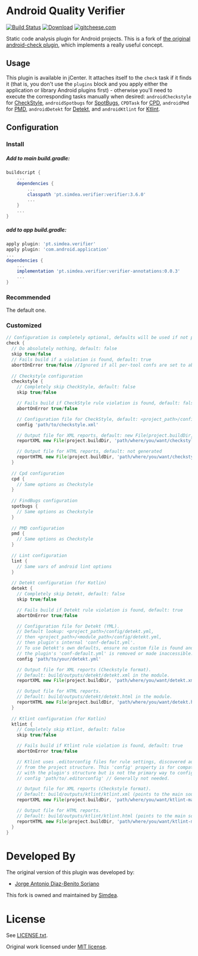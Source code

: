 Android Quality Verifier
===============
[![Build Status][11]][13] [![Download][14]][15] [![gitcheese.com][16]][17]

Static code analysis plugin for Android projects.
This is a fork of [the original android-check plugin][1], which implements a really useful concept.

Usage
-----
This plugin is available in jCenter. It attaches itself to the `check` task if it finds it (that is, you don't use the `plugins` block and you apply either the application or library Android plugins first) - otherwise you'll need to execute the corresponding tasks manually when desired: `androidCheckstyle` for [CheckStyle][3], `androidSpotbugs` for [SpotBugs][4], `CPDTask` for [CPD][5], `androidPmd` for [PMD][6], `androidDetekt` for [Detekt][detekt-link], and `androidKtlint` for [Ktlint][ktlint-link].

Configuration
-------------

### Install

##### Add to main build.gradle:
```gradle
buildscript {
    ...
    dependencies {
        ...
        classpath 'pt.simdea.verifier:verifier:3.6.0'
        ...
    }
    ...
}
```

##### add to app build.gradle:
```gradle
apply plugin: 'pt.simdea.verifier'
apply plugin: 'com.android.application'
...
dependencies {
    ...
    implementation 'pt.simdea.verifier:verifier-annotations:0.0.3'
    ...
}

```
### Recommended

The default one.

### Customized

```groovy
// Configuration is completely optional, defaults will be used if not present
check {
  // Do absolutely nothing, default: false
  skip true/false
  // Fails build if a violation is found, default: true
  abortOnError true/false //Ignored if all per-tool confs are set to abortOnError false (see below)
  
  // Checkstyle configuration
  checkstyle {
    // Completely skip CheckStyle, default: false
    skip true/false

    // Fails build if CheckStyle rule violation is found, default: false
    abortOnError true/false

    // Configuration file for CheckStyle, default: <project_path>/config/checkstyle.xml, if non-existent then <project_path>/<module_path>/config/checkstyle.xml, if non-existent then plugin/src/main/resources/checkstyle/conf-default.xml
    config 'path/to/checkstyle.xml'

    // Output file for XML reports, default: new File(project.buildDir, 'outputs/checkstyle/checkstyle.xml')
    reportXML new File(project.buildDir, 'path/where/you/want/checkstyle.xml')

    // Output file for HTML reports, default: not generated
    reportHTML new File(project.buildDir, 'path/where/you/want/checkstyle.html')
  }
  
  // Cpd configuration
  cpd {
    // Same options as Checkstyle
  }
  
  // FindBugs configuration
  spotbugs {
    // Same options as Checkstyle
  }
  
  // PMD configuration
  pmd {
    // Same options as Checkstyle
  }
  
  // Lint configuration
  lint {
    // Same vars of android lint options
  }
  
  // Detekt configuration (for Kotlin)
  detekt {
    // Completely skip Detekt, default: false
    skip true/false

    // Fails build if Detekt rule violation is found, default: true
    abortOnError true/false

    // Configuration file for Detekt (YML). 
    // Default lookup: <project_path>/config/detekt.yml, 
    // then <project_path>/<module_path>/config/detekt.yml, 
    // then plugin's internal 'conf-default.yml'.
    // To use Detekt's own defaults, ensure no custom file is found and 
    // the plugin's 'conf-default.yml' is removed or made inaccessible.
    config 'path/to/your/detekt.yml'

    // Output file for XML reports (Checkstyle format).
    // Default: build/outputs/detekt/detekt.xml in the module.
    reportXML new File(project.buildDir, 'path/where/you/want/detekt.xml')

    // Output file for HTML reports.
    // Default: build/outputs/detekt/detekt.html in the module.
    reportHTML new File(project.buildDir, 'path/where/you/want/detekt.html')
  }
  
  // Ktlint configuration (for Kotlin)
  ktlint {
    // Completely skip Ktlint, default: false
    skip true/false

    // Fails build if Ktlint rule violation is found, default: true
    abortOnError true/false

    // Ktlint uses .editorconfig files for rule settings, discovered automatically 
    // from the project structure. This 'config' property is for compatibility 
    // with the plugin's structure but is not the primary way to configure Ktlint rules.
    // config 'path/to/.editorconfig' // Generally not needed.

    // Output file for XML reports (Checkstyle format).
    // Default: build/outputs/ktlint/ktlint.xml (points to the main source set report).
    reportXML new File(project.buildDir, 'path/where/you/want/ktlint-main.xml')

    // Output file for HTML reports.
    // Default: build/outputs/ktlint/ktlint.html (points to the main source set report).
    reportHTML new File(project.buildDir, 'path/where/you/want/ktlint-main.html')
  }
}
```

Developed By
============

The original version of this plugin was developed by:

  - [Jorge Antonio Diaz-Benito Soriano][9]

This fork is owned and maintained by [Simdea][2].

License
=======

See [LICENSE.txt][7].

Original work licensed under [MIT license][8].

[1]: https://github.com/stoyicker/android-check-2
[2]: http://simdea.pt/
[3]: http://checkstyle.sourceforge.net/
[4]: https://spotbugs.github.io
[5]: https://pmd.github.io/pmd-5.7.0/usage/cpd-usage.html
[6]: https://pmd.github.io/
[7]: LICENSE.txt
[8]: https://github.com/noveogroup/android-check/blob/master/LICENSE.txt
[9]: https://www.linkedin.com/in/jorgediazbenitosoriano
[10]: https://spotbugs.github.io
[11]: https://travis-ci.org/Simdea/android-quality-verifier.svg?branch=master
[12]: https://travis-ci.org/Simdea/android-quality-verifier.svg?branch=dev
[13]: https://travis-ci.org/Simdea/android-quality-verifier
[14]: https://api.bintray.com/packages/simdea/android-quality-verifier/pt.simdea.verifier/images/download.svg
[15]: https://bintray.com/simdea/android-quality-verifier/pt.simdea.verifier/_latestVersion
[16]: https://s3.amazonaws.com/gitcheese-ui-master/images/badge.svg
[17]: https://www.gitcheese.com/donate/users/1757083/repos/87924699
[detekt-link]: https://detekt.dev/
[ktlint-link]: https://ktlint.github.io/